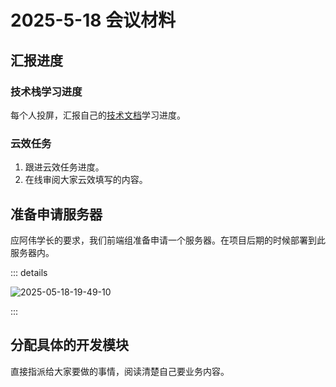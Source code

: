 # 2025-5-18 会议材料

## 汇报进度

### 技术栈学习进度

每个人投屏，汇报自己的[技术文档](../../technical-doc.md)学习进度。

### 云效任务

1. 跟进云效任务进度。
2. 在线审阅大家云效填写的内容。

## 准备申请服务器

应阿伟学长的要求，我们前端组准备申请一个服务器。在项目后期的时候部署到此服务器内。

::: details

![2025-05-18-19-49-10](https://s2.loli.net/2025/05/18/hx6j1XcPzwomk4p.png)

:::

## 分配具体的开发模块

直接指派给大家要做的事情，阅读清楚自己要业务内容。
